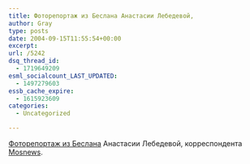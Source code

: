 ```yaml
---
title: Фоторепортаж из Беслана Анастасии Лебедевой,
author: Gray
type: posts
date: 2004-09-15T11:55:54+00:00
excerpt:
url: /5242
dsq_thread_id:
  - 1719649209
esml_socialcount_LAST_UPDATED:
  - 1497279603
essb_cache_expire:
  - 1615923609
categories:
  - Uncategorized

---
```








<a href="http://www.livejournal.com/users/dontwait/598175.html" target="_blank">Фоторепортаж из Беслана</a> Анастасии Лебедевой, корреспондента <a href="http://www.mosnews.com/" target="_blank">Mosnews</a>.